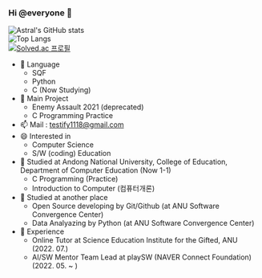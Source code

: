 ### Hi @everyone 👋

![Astral's GitHub stats](https://github-readme-stats.vercel.app/api?username=AstralEUD&count_private=true) <br/>
![Top Langs](https://github-readme-stats.vercel.app/api/top-langs/?username=AstralEUD&layout=compact)<br/>
[![Solved.ac
프로필](http://mazassumnida.wtf/api/v2/generate_badge?boj=testify1118)](https://solved.ac/testify1118)

- 🌱 Language
  * SQF 
  * Python
  * C (Now Studying)
- 💬 Main Project 
   * Enemy Assault 2021 (deprecated)
   * C Programming Practice 
- 📫 Mail : testify1118@gmail.com
- 😄 Interested in
   * Computer Science
   * S/W (coding) Education
- 🏫 Studied at Andong National University, College of Education, Department of Computer Education (Now 1-1)
 	* C Programming (Practice)
 	* Introduction to Computer (컴퓨터개론)
- 📒 Studied at another place
  * Open Source developing by Git/Github (at ANU Software Convergence Center)
  * Data Analyazing by Python (at ANU Software Convergence Center)
- 🧢 Experience
  * Online Tutor at Science Education Institute for the Gifted, ANU (2022. 07.)
  * AI/SW Mentor Team Lead at playSW (NAVER Connect Foundation) (2022. 05. ~ )

